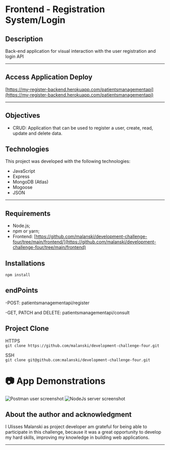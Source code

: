 # **Frontend - Registration System/Login** 

## **Description**
Back-end application for visual interaction with the user registration and login API

<hr>

## **Access Application Deploy**
[https://my-register-backend.herokuapp.com/patientsmanagementapi](https://my-register-backend.herokuapp.com/patientsmanagementapi)

<hr>

## **Objectives**
- CRUD: Application that can be used to register a user, create, read, update and delete data. 

## **Technologies**

This project was developed with the following technologies: 
- JavaScript 
- Express
- MongoDB (Atlas)
- Mogoose
- JSON

<hr>

## **Requirements**
- Node.js;
- npm or yarn;
- Frontend: [https://github.com/malanski/development-challenge-four/tree/main/frontend/](https://github.com/malanski/development-challenge-four/tree/main/frontend)

## **Installations**
`npm install`

## **endPoints**

-POST: patientsmanagementapi/register

-GET, PATCH and DELETE: patientsmanagementapi/consult 
## **Project Clone**
HTTPS  
`git clone https://github.com/malanski/development-challenge-four.git`
  
SSH  
`git clone git@github.com:malanski/development-challenge-four.git`
# 📷 App Demonstrations

<img src="src/assets/images/patient-json.png" title="Postman user screenshot"/>
<img src="src/assets/images/backend-server.png" title="NodeJs server screenshot"/>



## **About the author and acknowledgment**
I Ulisses Malanski as project developer am grateful for being able to participate in this challenge, because it was a great opportunity to develop my hard skills, improving my knowledge in building web applications.

<hr>
